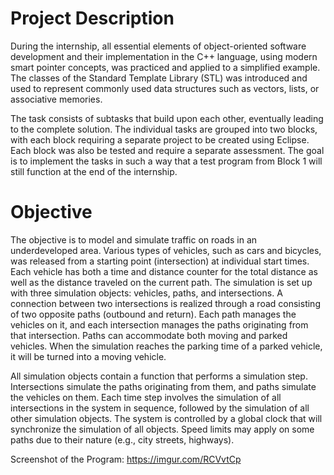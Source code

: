 # Project Description
During the internship, all essential elements of object-oriented software development and their implementation in the C++ language, using modern smart pointer concepts, was practiced and applied to a simplified example. The classes of the Standard Template Library (STL) was introduced and used to represent commonly used data structures such as vectors, lists, or associative memories.

The task consists of subtasks that build upon each other, eventually leading to the complete solution. The individual tasks are grouped into two blocks, with each block requiring a separate project to be created using Eclipse. Each block was also be tested and require a separate assessment. The goal is to implement the tasks in such a way that a test program from Block 1 will still function at the end of the internship.

# Objective
The objective is to model and simulate traffic on roads in an underdeveloped area. Various types of vehicles, such as cars and bicycles, was released from a starting point (intersection) at individual start times. Each vehicle has both a time and distance counter for the total distance as well as the distance traveled on the current path. The simulation is set up with three simulation objects: vehicles, paths, and intersections. A connection between two intersections is realized through a road consisting of two opposite paths (outbound and return). Each path manages the vehicles on it, and each intersection manages the paths originating from that intersection. Paths can accommodate both moving and parked vehicles. When the simulation reaches the parking time of a parked vehicle, it will be turned into a moving vehicle.

All simulation objects contain a function that performs a simulation step. Intersections simulate the paths originating from them, and paths simulate the vehicles on them. Each time step involves the simulation of all intersections in the system in sequence, followed by the simulation of all other simulation objects. The system is controlled by a global clock that will synchronize the simulation of all objects. Speed limits may apply on some paths due to their nature (e.g., city streets, highways).

Screenshot of the Program: https://imgur.com/RCVvtCp


     
